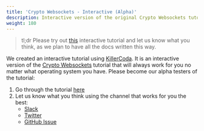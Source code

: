 ```yaml
---
title: 'Crypto Websockets - Interactive (Alpha)'
description: Interactive version of the original Crypto Websockets tutorial.
weight: 180
---
```


>tl;dr
Please try out [this](https://killercoda.com/asyncapi-glee/scenario/crypto-websockets) interactive tutorial and let us know what you think, as we plan to have all the docs written this way.<!--more-->

We created an interactive tutorial using [KillerCoda](https://killercoda.com). It is an interactive version of the [Crypto Websockets](https://github.com/asyncapi/glee/tree/master/examples/crypto-websockets) tutorial that will always work for you no matter what operating system you have.
Please become our alpha testers of the tutorial:

1. Go through the tutorial [here](https://killercoda.com/asyncapi-glee/scenario/crypto-websockets)
2. Let us know what you think using the channel that works for you the best:
   - [Slack](https://asyncapi.slack.com//)
   - [Twitter](https://twitter.com/AsyncAPISpec)
   - [GitHub Issue](https://github.com/asyncapi/glee/issues/)